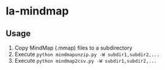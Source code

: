 # la-mindmap

## Usage

1. Copy MindMap (.mmap) files to a subdirectory
2. Execute `python mindmapunzip.py -W subdir1,subdir2,...`
3. Execute `python mindmap2csv.py -W subdir1,subdir2,...`


